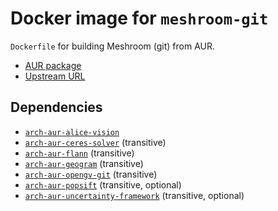 # Docker image for `meshroom-git`

`Dockerfile` for building Meshroom (git) from AUR.

- [AUR package](https://aur.archlinux.org/packages/meshroom-git/)
- [Upstream URL](https://alicevision.org)

## Dependencies

- [`arch-aur-alice-vision`](../arch-aur-alice-vision/README.md)
- [`arch-aur-ceres-solver`](../arch-aur-ceres-solver/README.md) (transitive)
- [`arch-aur-flann`](../arch-aur-flann/README.md) (transitive)
- [`arch-aur-geogram`](../arch-aur-flann/README.md) (transitive)
- [`arch-aur-opengv-git`](../arch-aur-opengv-git/README.md) (transitive)
- [`arch-aur-popsift`](../arch-aur-popsift/README.md) (transitive, optional)
- [`arch-aur-uncertainty-framework`](../arch-aur-uncertainty-framework/README.md) (transitive, optional)

